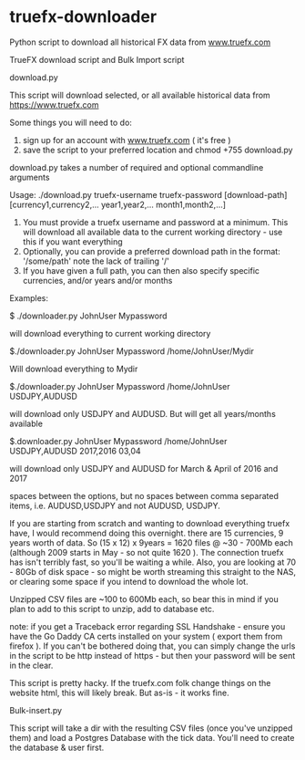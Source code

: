 # truefx-downloader
Python script to download all historical FX data from www.truefx.com

 TrueFX download script and
 Bulk Import script

download.py

This script will download selected, or all available historical data from https://www.truefx.com

Some things you will need to do:
1. sign up for an account with www.truefx.com ( it's free )
2. save the script to your preferred location and chmod +755 download.py

download.py takes a number of required and optional commandline arguments

Usage: ./download.py truefx-username truefx-password [download-path] [currency1,currency2,... year1,year2,... month1,month2,...]

1. You must provide a truefx username and password at a minimum. This will download all available data to the current working directory - use this if you want everything
2. Optionally, you can provide a preferred download path in the format: '/some/path' note the lack of trailing '/'
3. If you have given a full path, you can then also specify specific currencies, and/or years and/or months

Examples:

$ ./downloader.py JohnUser Mypassword

will download everything to current working directory


$./downloader.py JohnUser Mypassword /home/JohnUser/Mydir

Will download everything to Mydir


$./downloader.py JohnUser Mypassword /home/JohnUser USDJPY,AUDUSD

will download only USDJPY and AUDUSD. But will get all years/months available


$.downloader.py JohnUser Mypassword /home/JohnUser USDJPY,AUDUSD 2017,2016 03,04

will download only USDJPY and AUDUSD for March & April of 2016 and 2017

spaces between the options, but no spaces between comma separated items, i.e. AUDUSD,USDJPY and not AUDUSD, USDJPY.

If you are starting from scratch and wanting to download everything truefx have, I would recommend doing this overnight. there are 15 currencies, 9 years worth of data. So (15 x 12) x 9years = 1620 files @ ~30 - 700Mb each (although 2009 starts in May - so not quite 1620 ). The connection truefx has isn't terribly fast, so you'll be waiting a while. Also, you are looking at 70 - 80Gb of disk space - so might be worth streaming this straight to the NAS, or clearing some space if you intend to download the whole lot.

Unzipped CSV files are ~100 to 600Mb each, so bear this in mind if you plan to add to this script to unzip, add to database etc. 

note: if you get a Traceback error regarding SSL Handshake - ensure you have the Go Daddy CA certs installed on your system ( export them from firefox ). If you can't be bothered doing that, you can simply change the urls in the script to be http instead of https - but then your password will be sent in the clear.

This script is pretty hacky. If the truefx.com folk change things on the website html, this will likely break. But as-is - it works fine.

Bulk-insert.py

This script will take a dir with the resulting CSV files (once you've unzipped them) and load a Postgres Database with the tick data. 
You'll need to create the database & user first.
